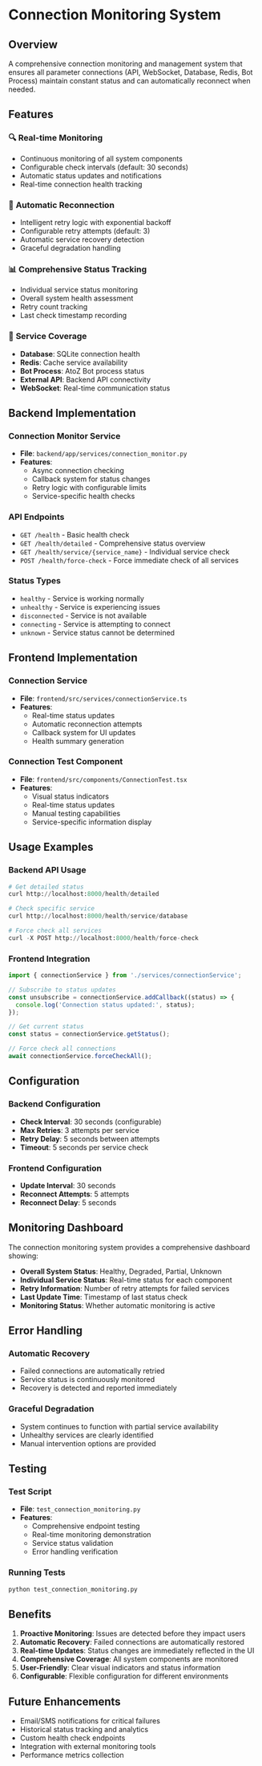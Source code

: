 # Connection Monitoring System

## Overview

A comprehensive connection monitoring and management system that ensures all parameter connections (API, WebSocket, Database, Redis, Bot Process) maintain constant status and can automatically reconnect when needed.

## Features

### 🔍 **Real-time Monitoring**
- Continuous monitoring of all system components
- Configurable check intervals (default: 30 seconds)
- Automatic status updates and notifications
- Real-time connection health tracking

### 🔄 **Automatic Reconnection**
- Intelligent retry logic with exponential backoff
- Configurable retry attempts (default: 3)
- Automatic service recovery detection
- Graceful degradation handling

### 📊 **Comprehensive Status Tracking**
- Individual service status monitoring
- Overall system health assessment
- Retry count tracking
- Last check timestamp recording

### 🎯 **Service Coverage**
- **Database**: SQLite connection health
- **Redis**: Cache service availability
- **Bot Process**: AtoZ Bot process status
- **External API**: Backend API connectivity
- **WebSocket**: Real-time communication status

## Backend Implementation

### Connection Monitor Service
- **File**: `backend/app/services/connection_monitor.py`
- **Features**:
  - Async connection checking
  - Callback system for status changes
  - Retry logic with configurable limits
  - Service-specific health checks

### API Endpoints
- `GET /health` - Basic health check
- `GET /health/detailed` - Comprehensive status overview
- `GET /health/service/{service_name}` - Individual service check
- `POST /health/force-check` - Force immediate check of all services

### Status Types
- `healthy` - Service is working normally
- `unhealthy` - Service is experiencing issues
- `disconnected` - Service is not available
- `connecting` - Service is attempting to connect
- `unknown` - Service status cannot be determined

## Frontend Implementation

### Connection Service
- **File**: `frontend/src/services/connectionService.ts`
- **Features**:
  - Real-time status updates
  - Automatic reconnection attempts
  - Callback system for UI updates
  - Health summary generation

### Connection Test Component
- **File**: `frontend/src/components/ConnectionTest.tsx`
- **Features**:
  - Visual status indicators
  - Real-time status updates
  - Manual testing capabilities
  - Service-specific information display

## Usage Examples

### Backend API Usage

```python
# Get detailed status
curl http://localhost:8000/health/detailed

# Check specific service
curl http://localhost:8000/health/service/database

# Force check all services
curl -X POST http://localhost:8000/health/force-check
```

### Frontend Integration

```typescript
import { connectionService } from './services/connectionService';

// Subscribe to status updates
const unsubscribe = connectionService.addCallback((status) => {
  console.log('Connection status updated:', status);
});

// Get current status
const status = connectionService.getStatus();

// Force check all connections
await connectionService.forceCheckAll();
```

## Configuration

### Backend Configuration
- **Check Interval**: 30 seconds (configurable)
- **Max Retries**: 3 attempts per service
- **Retry Delay**: 5 seconds between attempts
- **Timeout**: 5 seconds per service check

### Frontend Configuration
- **Update Interval**: 30 seconds
- **Reconnect Attempts**: 5 attempts
- **Reconnect Delay**: 5 seconds

## Monitoring Dashboard

The connection monitoring system provides a comprehensive dashboard showing:

- **Overall System Status**: Healthy, Degraded, Partial, Unknown
- **Individual Service Status**: Real-time status for each component
- **Retry Information**: Number of retry attempts for failed services
- **Last Update Time**: Timestamp of last status check
- **Monitoring Status**: Whether automatic monitoring is active

## Error Handling

### Automatic Recovery
- Failed connections are automatically retried
- Service status is continuously monitored
- Recovery is detected and reported immediately

### Graceful Degradation
- System continues to function with partial service availability
- Unhealthy services are clearly identified
- Manual intervention options are provided

## Testing

### Test Script
- **File**: `test_connection_monitoring.py`
- **Features**:
  - Comprehensive endpoint testing
  - Real-time monitoring demonstration
  - Service status validation
  - Error handling verification

### Running Tests
```bash
python test_connection_monitoring.py
```

## Benefits

1. **Proactive Monitoring**: Issues are detected before they impact users
2. **Automatic Recovery**: Failed connections are automatically restored
3. **Real-time Updates**: Status changes are immediately reflected in the UI
4. **Comprehensive Coverage**: All system components are monitored
5. **User-Friendly**: Clear visual indicators and status information
6. **Configurable**: Flexible configuration for different environments

## Future Enhancements

- Email/SMS notifications for critical failures
- Historical status tracking and analytics
- Custom health check endpoints
- Integration with external monitoring tools
- Performance metrics collection

